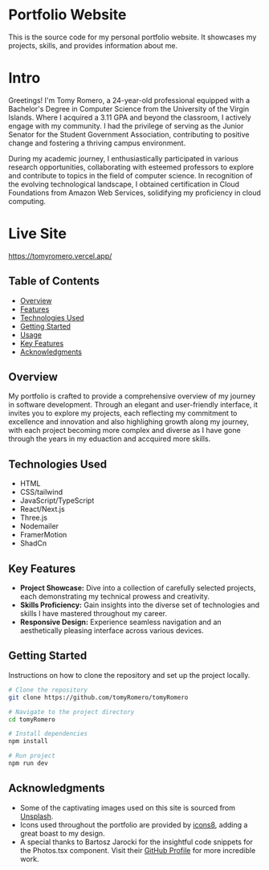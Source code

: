 # Portfolio Website

This is the source code for my personal portfolio website. It showcases my projects, skills, and provides information about me.

# Intro
Greetings! I'm Tomy Romero, a 24-year-old professional equipped with a Bachelor's Degree in Computer Science from the University of the Virgin Islands. Where I acquired a 3.11 GPA and beyond the classroom, I actively engage with my community. I had the privilege of serving as the Junior Senator for the Student Government Association, contributing to positive change and fostering a thriving campus environment. 

During my academic journey, I enthusiastically participated in various research opportunities, collaborating with esteemed professors to explore and contribute to topics in the field of computer science. In recognition of the evolving technological landscape, I obtained certification in Cloud Foundations from Amazon Web Services, solidifying my proficiency in cloud computing. 

# Live Site
https://tomyromero.vercel.app/

## Table of Contents

- [Overview](#overview)
- [Features](#features)
- [Technologies Used](#technologies-used)
- [Getting Started](#getting-started)
- [Usage](#usage)
- [Key Features](#key-features)
- [Acknowledgments](#acknowledgments)


## Overview

My portfolio is crafted to provide a comprehensive overview of my journey in software development. Through an elegant and user-friendly interface, it invites you to explore my projects, each reflecting my commitment to excellence and innovation and also highlighing growth along my journey, with each project becoming more complex and diverse as I have gone through the years in my eduaction and accquired more skills.

## Technologies Used

- HTML
- CSS/tailwind
- JavaScript/TypeScript
- React/Next.js
- Three.js
- Nodemailer
- FramerMotion
- ShadCn 

## Key Features

- **Project Showcase:** Dive into a collection of carefully selected projects, each demonstrating my technical prowess and creativity.
- **Skills Proficiency:** Gain insights into the diverse set of technologies and skills I have mastered throughout my career.
- **Responsive Design:** Experience seamless navigation and an aesthetically pleasing interface across various devices.


## Getting Started

Instructions on how to clone the repository and set up the project locally.

```bash
# Clone the repository
git clone https://github.com/tomyRomero/tomyRomero

# Navigate to the project directory
cd tomyRomero

# Install dependencies
npm install

# Run project
npm run dev

```
## Acknowledgments
- Some of the captivating images used on this site is sourced from [Unsplash](https://unsplash.com/). 
- Icons used throughout the portfolio are provided by [icons8](https://icons8.com/), adding a great boast to my design. 
- A special thanks to Bartosz Jarocki for the insightful code snippets for the Photos.tsx component. Visit their [GitHub Profile](https://github.com/BartoszJarocki/BartoszJarocki) for more incredible work.

